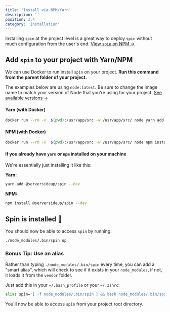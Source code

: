 ```yaml
---
title: 'Install via NPM/Yarn'
description: ''
position: 3.4
category: 'Installation'
---
```


Installing `spin` at the project level is a great way to deploy `spin` without much configuration from the user's end. [View `spin` on NPM →](https://www.npmjs.com/package/@serversideup/spin)

## Add `spin` to your project with Yarn/NPM
We can use Docker to run install `spin` on your project. **Run this command from the parent folder of your project.**

<alert type="warning">

The examples below are using `node:latest`. Be sure to change the image name to match your version of Node that you're using for your project. [See available versions →](https://hub.docker.com/_/node/)

</alert>

#### Yarn (with Docker)
```bash
docker run --rm -v  $(pwd):/usr/app/src -w /usr/app/src/ node yarn add @serversideup/spin --dev
```
#### NPM (with Docker)
```bash
docker run --rm -v  $(pwd):/usr/app/src -w /usr/app/src/ node npm install @serversideup/spin --dev
```


#### If you already have `yarn` or `npm` installed on your machine
We're essentially just installing it like this:

**Yarn:**
```bash
yarn add @serversideup/spin --dev
```
**NPM:**
```bash
npm install @serversideup/spin --dev
```



## Spin is installed 🥳
You should now be able to access `spin` by running:
```bash
./node_modules/.bin/spin up
```

### Bonus Tip: Use an alias
Rather than typing `./node_modules/.bin/spin` every time, you can add a "smart alias", which will check to see if it exists in your `node_modules`, if not, it loads it from the `vendor` folder.

Just add this in your `~/.bash_profile` or your `~/.zshrc`:
```bash
alias spin='[ -f node_modules/.bin/spin ] && bash node_modules/.bin/spin || bash vendor/bin/spin'
```

You'll now be able to access `spin` from your project root directory.